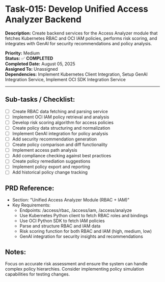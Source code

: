 # Task-015: Develop Unified Access Analyzer Backend

**Description:**
Create backend services for the Access Analyzer module that fetches Kubernetes RBAC and OCI IAM policies, performs risk scoring, and integrates with GenAI for security recommendations and policy analysis.

**Priority:** Medium  
**Status:** ✅ **COMPLETED**  
**Completed Date:** August 05, 2025  
**Assigned To:** Unassigned  
**Dependencies:** Implement Kubernetes Client Integration, Setup GenAI Integration Service, Implement OCI SDK Integration Service

---

## Sub-tasks / Checklist:
- [ ] Create RBAC data fetching and parsing service
- [ ] Implement OCI IAM policy retrieval and analysis
- [ ] Develop risk scoring algorithm for access policies
- [ ] Create policy data structuring and normalization
- [ ] Implement GenAI integration for policy analysis
- [ ] Add security recommendation generation
- [ ] Create policy comparison and diff functionality
- [ ] Implement access path analysis
- [ ] Add compliance checking against best practices
- [ ] Create policy remediation suggestions
- [ ] Implement policy export and reporting
- [ ] Add historical policy change tracking

## PRD Reference:
* Section: "Unified Access Analyzer Module (RBAC + IAM)"
* Key Requirements:
    * Endpoints: /access/rbac, /access/iam, /access/analyze
    * Use Kubernetes Python client to fetch RBAC roles and bindings
    * Use OCI Python SDK to fetch IAM policies
    * Parse and structure RBAC and IAM data
    * Risk scoring function for both RBAC and IAM (high, medium, low)
    * GenAI integration for security insights and recommendations

## Notes:
Focus on accurate risk assessment and ensure the system can handle complex policy hierarchies. Consider implementing policy simulation capabilities for testing changes. 